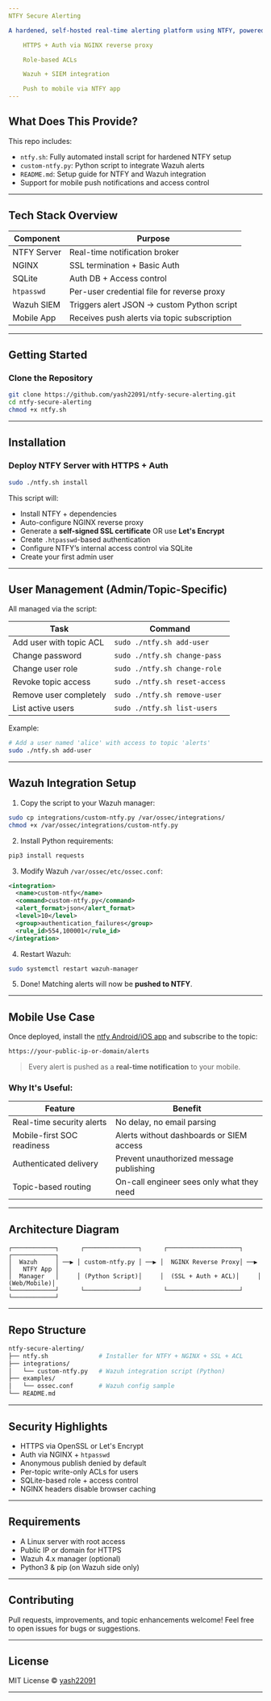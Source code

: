 ```yaml
---
NTFY Secure Alerting

A hardened, self-hosted real-time alerting platform using NTFY, powered by:

    HTTPS + Auth via NGINX reverse proxy

    Role-based ACLs

    Wazuh + SIEM integration

    Push to mobile via NTFY app
---
```


## What Does This Provide?

This repo includes:

* `ntfy.sh`: Fully automated install script for hardened NTFY setup
* `custom-ntfy.py`: Python script to integrate Wazuh alerts
* `README.md`: Setup guide for NTFY and Wazuh integration
* Support for mobile push notifications and access control

---

## Tech Stack Overview

| Component   | Purpose                                     |
| ----------- | ------------------------------------------- |
| NTFY Server | Real-time notification broker               |
| NGINX       | SSL termination + Basic Auth                |
| SQLite      | Auth DB + Access control                    |
| `htpasswd`  | Per-user credential file for reverse proxy  |
| Wazuh SIEM  | Triggers alert JSON → custom Python script  |
| Mobile App  | Receives push alerts via topic subscription |

---

## Getting Started

### Clone the Repository

```bash
git clone https://github.com/yash22091/ntfy-secure-alerting.git
cd ntfy-secure-alerting
chmod +x ntfy.sh
```

---

## Installation

### Deploy NTFY Server with HTTPS + Auth

```bash
sudo ./ntfy.sh install
```

This script will:

* Install NTFY + dependencies
* Auto-configure NGINX reverse proxy
* Generate a **self-signed SSL certificate** OR use **Let's Encrypt**
* Create `.htpasswd`-based authentication
* Configure NTFY’s internal access control via SQLite
* Create your first admin user

---

## User Management (Admin/Topic-Specific)

All managed via the script:

| Task                    | Command                       |
| ------------------------| ----------------------------- |
| Add user with topic ACL | `sudo ./ntfy.sh add-user`     |
| Change password         | `sudo ./ntfy.sh change-pass`  |
| Change user role        | `sudo ./ntfy.sh change-role`  |
| Revoke topic access     | `sudo ./ntfy.sh reset-access` |
| Remove user completely  | `sudo ./ntfy.sh remove-user`  |
| List active users       | `sudo ./ntfy.sh list-users`   |

Example:

```bash
# Add a user named 'alice' with access to topic 'alerts'
sudo ./ntfy.sh add-user
```

---

## Wazuh Integration Setup

1. Copy the script to your Wazuh manager:

```bash
sudo cp integrations/custom-ntfy.py /var/ossec/integrations/
chmod +x /var/ossec/integrations/custom-ntfy.py
```

2. Install Python requirements:

```bash
pip3 install requests
```

3. Modify Wazuh `/var/ossec/etc/ossec.conf`:

```xml
<integration>
  <name>custom-ntfy</name>
  <command>custom-ntfy.py</command>
  <alert_format>json</alert_format>
  <level>10</level>
  <group>authentication_failures</group>
  <rule_id>554,100001</rule_id>
</integration>
```

4. Restart Wazuh:

```bash
sudo systemctl restart wazuh-manager
```

5. Done! Matching alerts will now be **pushed to NTFY**.

---

## Mobile Use Case

Once deployed, install the [ntfy Android/iOS app](https://ntfy.sh/app/) and subscribe to the topic:

```bash
https://your-public-ip-or-domain/alerts
```

> Every alert is pushed as a **real-time notification** to your mobile.

### Why It's Useful:

| Feature                    | Benefit                                   |
| ---------------------------| ----------------------------------------- |
| Real-time security alerts  | No delay, no email parsing                |
| Mobile-first SOC readiness | Alerts without dashboards or SIEM access  |
| Authenticated delivery     | Prevent unauthorized message publishing   |
| Topic-based routing        | On-call engineer sees only what they need |

---

## Architecture Diagram

```
┌────────────┐      ┌───────────────┐      ┌────────────────────┐      ┌────────────┐
│  Wazuh     │ ──▶ │ custom-ntfy.py │ ──▶ │  NGINX Reverse Proxy│ ──▶ │   NTFY App │
│  Manager   │     │ (Python Script)│     │  (SSL + Auth + ACL)│     │ (Web/Mobile)│
└────────────┘      └───────────────┘      └────────────────────┘      └────────────┘
```

---

## Repo Structure

```bash
ntfy-secure-alerting/
├── ntfy.sh              # Installer for NTFY + NGINX + SSL + ACL
├── integrations/
│   └── custom-ntfy.py   # Wazuh integration script (Python)
├── examples/
│   └── ossec.conf       # Wazuh config sample
└── README.md
```

---

## Security Highlights

* HTTPS via OpenSSL or Let's Encrypt
* Auth via NGINX + `htpasswd`
* Anonymous publish denied by default
* Per-topic write-only ACLs for users
* SQLite-based role + access control
* NGINX headers disable browser caching

---

## Requirements

* A Linux server with root access
* Public IP or domain for HTTPS
* Wazuh 4.x manager (optional)
* Python3 & pip (on Wazuh side only)

---

## Contributing

Pull requests, improvements, and topic enhancements welcome!
Feel free to open issues for bugs or suggestions.

---

## License

MIT License © [yash22091](https://github.com/yash22091)

---

